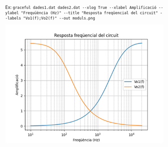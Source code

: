 Ex:
`graceful dades1.dat dades2.dat --xlog True --xlabel Amplificació --ylabel "Frequüència (Hz)" --title "Resposta freqüencial del circuit" --labels "Vo1(f);Vo2(f)" --out moduls.png`

![Image](moduls.png)

